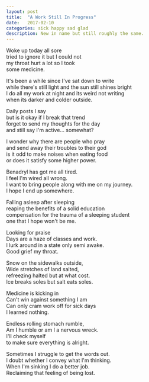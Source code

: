 ```yaml
---
layout: post
title:  "A Work Still In Progress"
date:   2017-02-10
categories: sick happy sad glad
description: New in name but still roughly the same.
---
```


Woke up today all sore  
tried to ignore it but I could not  
my throat hurt a lot so I took  
some medicine.  
  
It's been a while since I've sat down to write  
while there's still light and the sun still shines bright  
I do all my work at night and its weird not writing  
when its darker and colder outside.  
  
Daily posts I say  
but is it okay if I break that trend  
forget to send my thoughts for the day  
and still say I'm active... somewhat?  
  
I wonder why there are people who pray  
and send away their troubles to their god  
is it odd to make noises when eating food  
or does it satisfy some higher power.  
  
Benadryl has got me all tired.  
I feel I'm wired all wrong.  
I want to bring people along with me on my journey.  
I hope I end up somewhere.  
  
Falling asleep after sleeping  
reaping the benefits of a solid education  
compensation for the trauma of a sleeping student  
one that I hope won't be me.  
  
Looking for praise  
Days are a haze of classes and work.  
I lurk around in a state only semi awake.  
Good grief my throat.  
  
Snow on the sidewalks outside,  
Wide stretches of land salted,  
refreezing halted but at what cost.  
Ice breaks soles but salt eats soles.  
  
Medicine is kicking in  
Can't win against something I am  
Can only cram work off for sick days  
I learned nothing.  
  
Endless rolling stomach rumble,  
Am I humble or am I a nervous wreck.  
I'll check myself  
to make sure everything is alright.  
  
Sometimes I struggle to get the words out.  
I doubt whether I convey what I'm thinking.  
When I'm sinking I do a better job.  
Reclaiming that feeling of being lost.  



